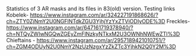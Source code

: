 Statistics of 3 AR masks and its files in 83(old) version.
Testing links 
Kobelek- https://www.instagram.com/ar/324227191868626/?ch=ZTY0ZjNmY2U0NGFlNTdkZGU3YjhjYzYxZTViODIyODE%3D
Freckles- https://www.instagram.com/ar/647161719378940/?ch=NTQyZWIwNGQwZGEyZmFlNzkyNTkxM2U3OWNhNWEwZTI%3D
Chieftains - https://www.instagram.com/ar/2957189421010751/?ch=ZGM4ODUyN2U0NmY2NzUzNzgxYzZkZTc3YjhkN2Q0Y2M%3D
